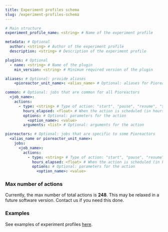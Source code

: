 ```yaml
---
title: Experiment profiles schema
slug: /experiment-profiles-schema
---
```




```yaml
# Main structure
experiment_profile_name: <string> # Name of the experiment profile

metadata: # Optional
  author: <string> # Author of the experiment profile
  description: <string> # Description of the experiment profile

plugins: # Optional
  - name: <string> # Name of the plugin
    min_version: <string> # Minimum required version of the plugin

aliases: # Optional: provide aliases
    <pioreactor_unit_name>: <alias_name> # Optional: aliases for Pioreactors

common: # Optional: jobs that are common for all Pioreactors
  <job_name>:
    actions:
      - type: <string> # Type of action: "start", "pause", "resume", "stop", or "update"
        hours_elapsed: <float> # When the action is scheduled (in hours after experiment start)
        options: # Optional: parameters for the action
          <option_name>: <value>
        arguments: <list> # Optional: arguments for the action

pioreactors: # Optional: jobs that are specific to some Pioreactors
  <alias_name or pioreactor_unit_name>:
    jobs:
      <job_name>:
        actions:
          - type: <string> # Type of action: "start", "pause", "resume", "stop", or "update"
            hours_elapsed: <float> # When the action is scheduled (in hours after experiment start)
            options: # Optional: parameters for the action
              <option_name>: <value>
```

### Max number of actions

Currently, the max number of total actions is **248**. This may be relaxed in a future software version. Contact us if you need this done.

### Examples

See examples of experiment profiles [here](https://github.com/Pioreactor/experiment_profile_examples).